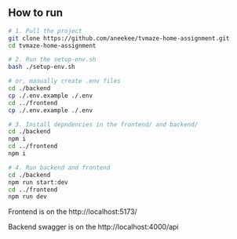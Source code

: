 ## How to run

```bash
# 1. Pull the project
git clone https://github.com/aneekee/tvmaze-home-assignment.git
cd tvmaze-home-assignment

# 2. Run the setup-env.sh
bash ./setup-env.sh

# or, manually create .env files
cd ./backend
cp ./.env.example ./.env
cd ../frontend
cp ./.env.example ./.env

# 3. Install depndencies in the frontend/ and backend/
cd ./backend
npm i
cd ../frontend
npm i

# 4. Run backend and frontend
cd ./backend
npm run start:dev
cd ../frontend
npm run dev

```

Frontend is on the http://localhost:5173/

Backend swagger is on the http://localhost:4000/api
